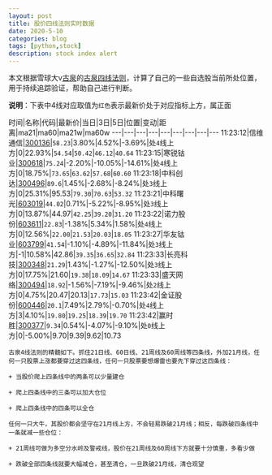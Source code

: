 ```yaml
---
layout: post
title: 股价四线法则实时数据
date: 2020-5-10
categories: blog
tags: [python,stock]
description: stock index alert
---
```



本文根据雪球大v[古泉](https://xueqiu.com/u/7148646888)的[古泉四线法则](https://xueqiu.com/7148646888/130498192)，计算了自己的一些自选股当前所处位置，用于持续追踪验证，帮助自己进行判断。

**说明**：下表中4线对应取值为`红色`表示最新价处于对应指标上方，属正面

时间|名称|代码|最新价|当日|3日|5日|位置|变动|距离|ma21|ma60|ma21w|ma60w
---|---|---|---|---|---|---|---|---
11:23:12|信维通信|[300136](https://xueqiu.com/S/SZ300136)|`58.23`|3.80%|4.52%|-3.69%|处`4`线上方|0|22.93%|`54.54`|`50.42`|`46.12`|`40.64`
11:23:15|寒锐钴业|[300618](https://xueqiu.com/S/SZ300618)|`75.24`|-2.20%|-10.05%|-14.61%|处`4`线上方|0|18.75%|`73.65`|`63.62`|`57.68`|`60.60`
11:23:18|中科创达|[300496](https://xueqiu.com/S/SZ300496)|`89.6`|1.45%|-2.68%|-8.24%|处`3`线上方|0|25.31%|95.53|`79.30`|`70.63`|`53.32`
11:23:21|中科曙光|[603019](https://xueqiu.com/S/SH603019)|`44.02`|0.71%|-5.22%|-8.95%|处`3`线上方|0|13.87%|44.97|`42.25`|`39.20`|`31.20`
11:23:22|诺力股份|[603611](https://xueqiu.com/S/SH603611)|`22.83`|-1.38%|5.34%|1.58%|处`4`线上方|0|12.56%|`22.00`|`21.53`|`20.03`|`18.05`
11:23:27|华友钴业|[603799](https://xueqiu.com/S/SH603799)|`41.54`|-1.10%|-4.89%|-11.84%|处`3`线上方|-1|10.58%|42.86|`39.35`|`36.65`|`32.84`
11:23:33|长亮科技|[300348](https://xueqiu.com/S/SZ300348)|`21.29`|1.43%|-1.27%|-12.50%|处`3`线上方|0|17.75%|21.60|`19.38`|`18.09`|`14.67`
11:23:33|盛天网络|[300494](https://xueqiu.com/S/SZ300494)|`18.92`|-1.56%|-7.19%|-9.46%|处`2`线上方|0|4.75%|20.47|20.13|`17.73`|`15.03`
11:23:42|金证股份|[600446](https://xueqiu.com/S/SH600446)|`20.1`|7.49%|2.79%|-0.70%|处`4`线上方|3|4.10%|`19.80`|`19.25`|`18.39`|`19.70`
11:23:42|赢时胜|[300377](https://xueqiu.com/S/SZ300377)|`9.34`|0.54%|-4.07%|-9.10%|处`0`线上方|0|-5.00%|9.70|9.39|9.62|10.73

```
古泉4线法则的精髓如下。抓住21日线、60日线、21周线及60周线等四条线，外加21月线，任何一只股票上涨都要穿过这四条线，任何一只股票要想爆雷也要先下穿过这四条线：

+ 当股价爬上四条线中的两条可以少量建仓

+ 爬上四条线中的三条可以加大仓位

+ 爬上四条线中的四条可以全仓

任何一只大牛，其股价都会坚守在21月线上方，不会轻易跌破21月线；相反，每跌破四条线中一条就减一些仓位：

+ 21周线可做为多空分水岭及警戒线，股价在21周线及60周线下方就要十分慎重，多看少做

+ 跌破全部四条线就要大幅减仓，甚至清仓，一旦跌破21月线，清仓观望
```